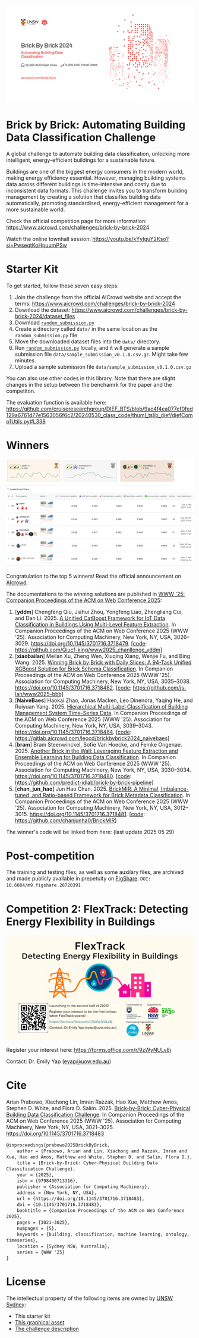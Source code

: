 ![A promotional flyer for "Brick By Brick 2024: Automating Building Data Classification," featuring red pixel-like building graphics on the right. The flyer includes the UNSW Sydney logo and AICrowd logo at the top. Below the event title, it highlights a $11,000 AUD cash prize and a $9,000 AUD travel grant. The event URL is provided as "aicrowd.com/brick2024".](/competition1/2024_12_09_Flyer_by_AICrowd.jpg)

# Brick by Brick: Automating Building Data Classification Challenge

A global challenge to automate building data classification, unlocking more intelligent, energy-efficient buildings for a sustainable future.

Buildings are one of the biggest energy consumers in the modern world, making energy efficiency essential. However, managing building systems data across different buildings is time-intensive and costly due to inconsistent data formats. This challenge invites you to transform building management by creating a solution that classifies building data automatically, promoting standardised, energy-efficient management for a more sustainable world.

Check the official competition page for more information: https://www.aicrowd.com/challenges/brick-by-brick-2024

Watch the online townhall session: https://youtu.be/kYyIguY2Kso?si=PwseqtKoHpuumPSw

# Starter Kit

To get started, follow these seven easy steps:

1. Join the challenge from the official AICrowd website and accept the terms: https://www.aicrowd.com/challenges/brick-by-brick-2024
2. Download the dataset: https://www.aicrowd.com/challenges/brick-by-brick-2024/dataset_files
3. Download [`random_submission.py`](/competition1/random_submission.py)
4. Create a directory called `data/` in the same location as the `random_submission.py` file 
5. Move the downloaded dataset files into the `data/` directory. 
6. Run [`random_submission.py`](/competition1/random_submission.py) locally, and it will generate a sample submission file `data/sample_submission_v0.1.0.csv.gz`. Might take few minutes.
7. Upload a sample submission file `data/sample_submission_v0.1.0.csv.gz`

You can also use other codes in this library. Note that there are slight changes in the setup between the benchamrk for the paper and the competiton.

The evaluation function is available here: https://github.com/cruiseresearchgroup/DIEF_BTS/blob/9ac4f4ea077ef0fed129a6761d77e1563056f6c2/20240530_class_code/thuml_tslib_dief/diefComp1Utils.py#L338

# Winners

![The image shows a leaderboard from a machine learning competition ranking teams by F1 Score. The top team, yddm, has an F1 Score of 0.558, last submitted on February 4, 2025. XiaobaiLan follows with 0.544, last submitted on January 28, 2025, and NaiveBaes is third with 0.528, last submitted on February 3, 2025. The table includes team names, performance metrics, number of entries, and submission timestamps, with the top three teams highlighted in gold, silver, and bronze.](/competition1/20250205_leaderboard.png)

Congratulation to the top 5 winners! Read the official announcement on [AIcrowd](https://discourse.aicrowd.com/t/brick-by-brick-challenge-2024-winner-announcement-their-solutions/16878).

The documentations to the winning solutions are published in [WWW '25: Companion Proceedings of the ACM on Web Conference 2025](https://dl.acm.org/doi/proceedings/10.1145/3701716#heading37):
1. [**yddm**] Chengfeng Qiu, Jiahui Zhou, Yongfeng Liao, Zhengliang Cui, and Dan Li. 2025.
[A Unified CatBoost Framework for IoT Data Classification in Buildings Using Multi-Level Feature Extraction](https://dl.acm.org/doi/10.1145/3701716.3718479).
In Companion Proceedings of the ACM on Web Conference 2025 (WWW '25). Association for Computing Machinery, New York, NY, USA, 3026–3029. https://doi.org/10.1145/3701716.3718479.
[[code](20250216_1yddm.zip): https://github.com/Qiucf-king/www2025_chanllenge_yddm]
2. [**xiaobailan**] Meilan Xu, Zheng Wen, Xiuqing Xiang, Wenjie Fu, and Bing Wang. 2025.
[Winning Brick by Brick with Daily Slices: A 94-Task Unified XGBoost Solution for Brick Schema Classification](https://dl.acm.org/doi/10.1145/3701716.3718482).
In Companion Proceedings of the ACM on Web Conference 2025 (WWW '25). Association for Computing Machinery, New York, NY, USA, 3035–3038. https://doi.org/10.1145/3701716.3718482.
[[code](20250216_2xiaobailan.zip): https://github.com/js-lan/www2025-bbb]
3. [**NaiveBaes**] Haokai Zhao, Jonas Macken, Leo Dinendra, Yaqing He, and Ruiyuan Yang. 2025.
[Hierarchical Multi-Label Classification of Building Management System Time-Series Data](https://dl.acm.org/doi/10.1145/3701716.3718484).
In Companion Proceedings of the ACM on Web Conference 2025 (WWW '25). Association for Computing Machinery, New York, NY, USA, 3039–3043. https://doi.org/10.1145/3701716.3718484.
[[code](20250216_3naivebaes.zip): https://gitlab.aicrowd.com/leocd/brickbybrick2024_naivebaes]
4. [**bram**] Bram Steenwinckel, Sofie Van Hoecke, and Femke Ongenae. 2025.
[Another Brick in the Wall: Leveraging Feature Extraction and Ensemble Learning for Building Data Classification](https://dl.acm.org/doi/10.1145/3701716.3718480).
In Companion Proceedings of the ACM on Web Conference 2025 (WWW '25). Association for Computing Machinery, New York, NY, USA, 3030–3034. https://doi.org/10.1145/3701716.3718480.
[[code](20250216_4bram.zip): https://github.com/predict-idlab/brick-by-brick-pipeline]
5. [**chan_jun_hao**] Jun Hao Chan. 2025.
[BrickMIR: A Minimal, Imbalance-tuned, and Ratio-based Framework for Brick Metadata Classification](https://dl.acm.org/doi/10.1145/3701716.3718481).
In Companion Proceedings of the ACM on Web Conference 2025 (WWW '25). Association for Computing Machinery, New York, NY, USA, 3012–3015. https://doi.org/10.1145/3701716.3718481.
[[code](20250216_5chanjunhao.zip): https://github.com/chanjunha0/BrickMIR]

The winner's code will be linked from here: (last update 2025 05 29)

# Post-competition

The training and testing files, as well as some auxilary files, are archived and made publicly available in prepetuity on [FigShare](https://figshare.com/articles/dataset/_AIcrowd_Brick_by_Brick_2024_dataset/28720391).
`DOI: 10.6084/m9.figshare.28720391`

# Competition 2: FlexTrack: Detecting Energy Flexibility in Buildings

![Promotional graphic for “FlexTrack: Detecting Energy Flexibility in Buildings,” announcing a 2025 launch with a QR code, contact details, and logos of supporting organizations.](/competition1/comp2Promo.png)

Register your interest here: https://forms.office.com/r/9zWyNULv8j

Contact: Dr. Emily Yap (eyap@uow.edu.au)

# Cite

Arian Prabowo, Xiachong Lin, Imran Razzak, Hao Xue, Matthew Amos, Stephen D. White, and Flora D. Salim. 2025.
[Brick-by-Brick: Cyber-Physical Building Data Classification Challenge](https://dl.acm.org/doi/10.1145/3701716.3718483).
In Companion Proceedings of the ACM on Web Conference 2025 (WWW '25). Association for Computing Machinery, New York, NY, USA, 3021–3025. https://doi.org/10.1145/3701716.3718483

```
@inproceedings{prabowo2025BrickByBrick,
    author = {Prabowo, Arian and Lin, Xiachong and Razzak, Imran and Xue, Hao and Amos, Matthew and White, Stephen D. and Salim, Flora D.},
    title = {Brick-by-Brick: Cyber-Physical Building Data Classification Challenge},
    year = {2025},
    isbn = {9798400713316},
    publisher = {Association for Computing Machinery},
    address = {New York, NY, USA},
    url = {https://doi.org/10.1145/3701716.3718483},
    doi = {10.1145/3701716.3718483},
    booktitle = {Companion Proceedings of the ACM on Web Conference 2025},
    pages = {3021–3025},
    numpages = {5},
    keywords = {building, classification, machine learning, ontology, timeseries},
    location = {Sydney NSW, Australia},
    series = {WWW '25}
}
```

# License
The intellectual property of the following items are owned by [UNSW Sydney](https://www.unsw.edu.au/):
* This starter kit
* [This graphical asset](/competition1/2024_12_09_Flyer_by_AICrowd.jpg)
* [The challenge description](/competition1/updated_overview.md)
